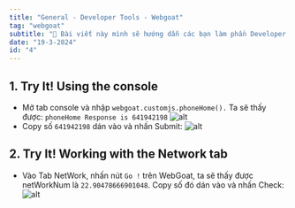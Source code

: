 ```yaml
---
title: "General - Developer Tools - Webgoat"
tag: "webgoat"
subtitle: "🐐 Bài viết này mình sẽ hướng dẫn các bạn làm phần Developer Tools- General"
date: "19-3-2024"
id: "4"
---
```


## 1. Try It! Using the console

- Mở tab console và nhập `webgoat.customjs.phoneHome().` Ta sẽ thấy được: `phoneHome Response is 641942198`
  ![alt](/images/webgoat/H14.png)
- Copy số `641942198` dán vào và nhấn Submit:
  ![alt](/images/webgoat/H15.png)

## 2. Try It! Working with the Network tab

- Vào Tab NetWork, nhấn nút `Go !` trên WebGoat, ta sẽ thấy được netWorkNum là `22.90478666901048`. Copy số đó dán vào và nhấn Check:
  ![alt](/images/webgoat/H16.png)
